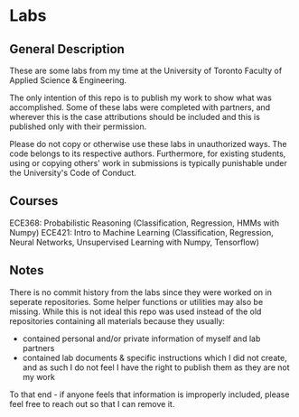 # Labs

## General Description
These are some labs from my time at the University of Toronto Faculty of Applied Science & Engineering. 

The only intention of this repo is to publish my work to show what was accomplished.
Some of these labs were completed with partners, and wherever this is the case attributions should be included and this is published only with their permission.

Please do not copy or otherwise use these labs in unauthorized ways. The code belongs to its respective authors.
Furthermore, for existing students, using or copying others' work in submissions is typically punishable under the University's Code of Conduct.

## Courses
ECE368: Probabilistic Reasoning (Classification, Regression, HMMs with Numpy)
ECE421: Intro to Machine Learning (Classification, Regression, Neural Networks, Unsupervised Learning with Numpy, Tensorflow)

## Notes
There is no commit history from the labs since they were worked on in seperate repositories. Some helper functions or utilities may also be missing.
While this is not ideal this repo was used instead of the old repositories containing all materials because they usually:
- contained personal and/or private information of myself and lab partners
- contained lab documents & specific instructions which I did not create, and as such I do not feel I have the right to publish them as they are not my work

To that end - if anyone feels that information is improperly included, please feel free to reach out so that I can remove it.